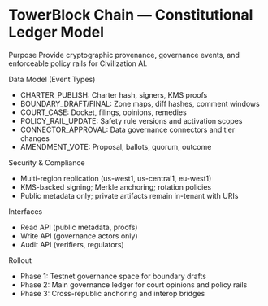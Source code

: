 # TowerBlock Chain — Constitutional Ledger Model

Purpose
Provide cryptographic provenance, governance events, and enforceable policy rails for Civilization AI.

Data Model (Event Types)
- CHARTER_PUBLISH: Charter hash, signers, KMS proofs
- BOUNDARY_DRAFT/FINAL: Zone maps, diff hashes, comment windows
- COURT_CASE: Docket, filings, opinions, remedies
- POLICY_RAIL_UPDATE: Safety rule versions and activation scopes
- CONNECTOR_APPROVAL: Data governance connectors and tier changes
- AMENDMENT_VOTE: Proposal, ballots, quorum, outcome

Security & Compliance
- Multi-region replication (us-west1, us-central1, eu-west1)
- KMS-backed signing; Merkle anchoring; rotation policies
- Public metadata only; private artifacts remain in-tenant with URIs

Interfaces
- Read API (public metadata, proofs)
- Write API (governance actors only)
- Audit API (verifiers, regulators)

Rollout
- Phase 1: Testnet governance space for boundary drafts
- Phase 2: Main governance ledger for court opinions and policy rails
- Phase 3: Cross-republic anchoring and interop bridges

